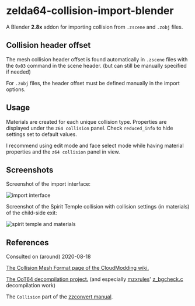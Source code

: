 # zelda64-collision-import-blender

A Blender **2.8x** addon for importing collision from `.zscene` and `.zobj` files.

## Collision header offset

The mesh collision header offset is found automatically in `.zscene` files with the `0x03` command in the scene header. (but can still be manually specified if needed)

For `.zobj` files, the header offset must be defined manually in the import options.

## Usage

Materials are created for each unique collision type. Properties are displayed under the `z64 collision` panel. Check `reduced_info` to hide settings set to default values.

I recommend using edit mode and face select mode while having material properties and the `z64 collision` panel in view.

## Screenshots

Screenshot of the import interface:

![import interface](https://421.es/doyu/1lyxei)

Screenshot of the Spirit Temple collision with collision settings (in materials) of the child-side exit:

![spirit temple and materials](https://421.es/doyu/1lyxa7)

## References

Consulted on (around) 2020-08-18

[The Collision Mesh Format page of the CloudModding wiki.](https://wiki.cloudmodding.com/oot/Collision_Mesh_Format)

[The OoT64 decompilation project.](https://github.com/zeldaret/oot) (and especially [mzxrules](https://github.com/mzxrules)' [z_bgcheck.c](https://github.com/mzxrules/oot/blob/z_bgcheck/src/code/z_bgcheck.c) decompilation work)

The `Collision` part of the [zzconvert manual](http://www.z64.me/tools/zzconvert/manual).
